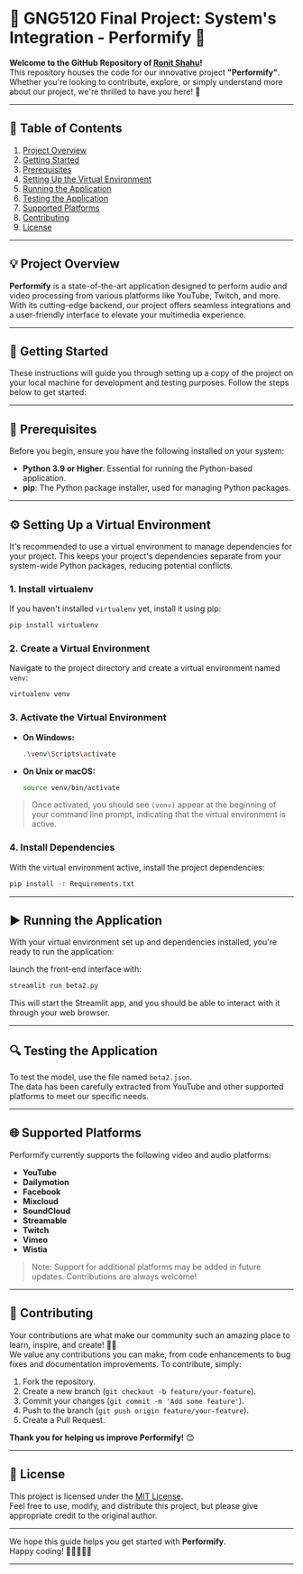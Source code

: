 
# 🎉 **GNG5120 Final Project: System's Integration - Performify** 🎉

**Welcome to the GitHub Repository of [Ronit Shahu](https://www.linkedin.com/in/ronit-shahu/)!**  
This repository houses the code for our innovative project **"Performify"**.  
Whether you're looking to contribute, explore, or simply understand more about our project, we're thrilled to have you here! 🚀

---

## 📌 **Table of Contents**
1. [Project Overview](#project-overview)
2. [Getting Started](#getting-started)
3. [Prerequisites](#prerequisites)
4. [Setting Up the Virtual Environment](#setting-up-a-virtual-environment)
5. [Running the Application](#running-the-application)
6. [Testing the Application](#testing-the-application)
7. [Supported Platforms](#supported-platforms)
8. [Contributing](#contributing)
9. [License](#license)

---

## 💡 **Project Overview**

**Performify** is a state-of-the-art application designed to perform audio and video processing from various platforms like YouTube, Twitch, and more. With its cutting-edge backend, our project offers seamless integrations and a user-friendly interface to elevate your multimedia experience.

---

## 🚀 **Getting Started**

These instructions will guide you through setting up a copy of the project on your local machine for development and testing purposes. Follow the steps below to get started:

---

## 🔧 **Prerequisites**

Before you begin, ensure you have the following installed on your system:

- **Python 3.9 or Higher**: Essential for running the Python-based application.
- **pip**: The Python package installer, used for managing Python packages.

---

## ⚙️ **Setting Up a Virtual Environment**

It's recommended to use a virtual environment to manage dependencies for your project. This keeps your project's dependencies separate from your system-wide Python packages, reducing potential conflicts.

### 1. **Install virtualenv**

If you haven't installed `virtualenv` yet, install it using pip:

```bash
pip install virtualenv
```

### 2. **Create a Virtual Environment**

Navigate to the project directory and create a virtual environment named `venv`:

```bash
virtualenv venv
```

### 3. **Activate the Virtual Environment**

- **On Windows:**

  ```bash
  .\venv\Scripts\activate
  ```

- **On Unix or macOS:**

  ```bash
  source venv/bin/activate
  ```

> Once activated, you should see `(venv)` appear at the beginning of your command line prompt, indicating that the virtual environment is active.

### 4. **Install Dependencies**

With the virtual environment active, install the project dependencies:

```bash
pip install -r Requirements.txt
```

---

## ▶️ **Running the Application**

With your virtual environment set up and dependencies installed, you're ready to run the application:

launch the front-end interface with:

```bash
streamlit run beta2.py
```

This will start the Streamlit app, and you should be able to interact with it through your web browser.

---

## 🔍 **Testing the Application**

To test the model, use the file named `beta2.json`.  
The data has been carefully extracted from YouTube and other supported platforms to meet our specific needs.

---

## 🌐 **Supported Platforms**

Performify currently supports the following video and audio platforms:

- **YouTube**
- **Dailymotion**
- **Facebook**
- **Mixcloud**
- **SoundCloud**
- **Streamable**
- **Twitch**
- **Vimeo**
- **Wistia**

> Note: Support for additional platforms may be added in future updates. Contributions are always welcome!

---

## 🤝 **Contributing**

Your contributions are what make our community such an amazing place to learn, inspire, and create! 🎨✨  
We value any contributions you can make, from code enhancements to bug fixes and documentation improvements. To contribute, simply:

1. Fork the repository.
2. Create a new branch (`git checkout -b feature/your-feature`).
3. Commit your changes (`git commit -m 'Add some feature'`).
4. Push to the branch (`git push origin feature/your-feature`).
5. Create a Pull Request.

**Thank you for helping us improve Performify!** 😊

---

## 📄 **License**

This project is licensed under the [MIT License](LICENSE).  
Feel free to use, modify, and distribute this project, but please give appropriate credit to the original author.

---

We hope this guide helps you get started with **Performify**.  
Happy coding! 👩‍💻👨‍💻✨

---
